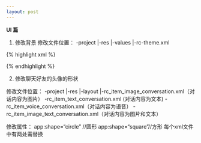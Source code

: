 ```yaml
---
layout: post
--- 
```

 

**UI 篇**

1. 修改背景
修改文件位置：
-project
|-res
 |-values
  |-rc-theme.xml
   


{% highlight xml %}
<style name="RcTheme.ActionBar">
	<item name="android:background">#ff0088</item><!-- 修改标题背景颜色 -->
	<item name="android:layout_width">match_parent</item>
	<item name="android:layout_height">48dp</item>
</style>
{% endhighlight %}

2. 修改聊天好友的头像的形状

修改文件位置：
-project
|-res
 |-layout
  |-rc_item_image_conversation.xml（对话内容为图片）
   -rc_item_text_conversation.xml (对话内容为文本)
   -rc_item_voice_conversation.xml（对话内容为语音）
   -rc_item_image_text_conversation.xml（对话内容为图片和文本）

修改属性：
app:shape=“circle” //圆形
app:shape=“square”//方形
每个xml文件中有两处需替换 
